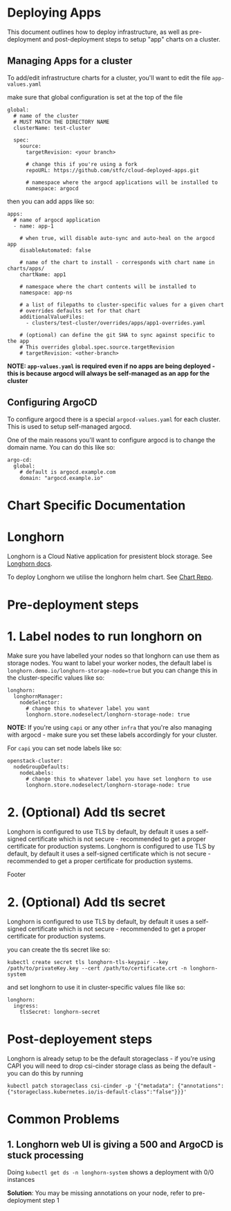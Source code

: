 # Deploying Apps

This document outlines how to deploy infrastructure, as well as pre-deployment and post-deployment steps to setup "app" charts on a cluster.

## Managing Apps for a cluster

To add/edit infrastructure charts for a cluster, you'll want to edit the file `app-values.yaml` 

make sure that global configuration is set at the top of the file

```
global:
  # name of the cluster 
  # MUST MATCH THE DIRECTORY NAME
  clusterName: test-cluster

  spec:
    source:
      targetRevision: <your branch>

      # change this if you're using a fork
      repoURL: https://github.com/stfc/cloud-deployed-apps.git 

      # namespace where the argocd applications will be installed to 
      namespace: argocd

```

then you can add apps like so:

```
apps:
  # name of argocd application
  - name: app-1

    # when true, will disable auto-sync and auto-heal on the argocd app
    disableAutomated: false

    # name of the chart to install - corresponds with chart name in charts/apps/
    chartName: app1

    # namespace where the chart contents will be installed to
    namespace: app-ns

    # a list of filepaths to cluster-specific values for a given chart
    # overrides defaults set for that chart
    additionalValueFiles: 
      - clusters/test-cluster/overrides/apps/app1-overrides.yaml

    # (optional) can define the git SHA to sync against specific to the app
    # This overrides global.spec.source.targetRevision
    # targetRevision: <other-branch>
```

**NOTE: `app-values.yaml` is required even if no apps are being deployed - this is because argocd will always be self-managed as an app for the cluster**

## Configuring ArgoCD

To configure argocd there is a special `argocd-values.yaml` for each cluster. 
This is used to setup self-managed argocd. 

One of the main reasons you'll want to configure argocd is to change the domain name. You can do this like so:

```
argo-cd:
  global: 
    # default is argocd.example.com
    domain: "argocd.example.io" 
```

# Chart Specific Documentation

# Longhorn

Longhorn is a Cloud Native application for presistent block storage.  See [Longhorn docs](https://longhorn.io/docs/latest/).

To deploy Longhorn we utilise the longhorn helm chart. See [Chart Repo](https://github.com/longhorn/longhorn/tree/master/chart).

# Pre-deployment steps

# 1. Label nodes to run longhorn on

Make sure you have labelled your nodes so that longhorn can use them as storage nodes. You want to label your worker nodes, the default label is `longhorn.demo.io/longhorn-storage-node=true` but you can change this in the cluster-specific values like so:	

```	
longhorn:	
  longhornManager:	
    nodeSelector: 	
      # change this to whatever label you want	
      longhorn.store.nodeselect/longhorn-storage-node: true	
```	

**NOTE:** If you're using `capi` or any other `infra` that you're also managing with argocd - make sure you set these labels accordingly for your cluster. 	

For `capi` you can set node labels like so:	

```	
openstack-cluster:	
  nodeGroupDefaults:	
    nodeLabels:	
      # change this to whatever label you have set longhorn to use	
      longhorn.store.nodeselect/longhorn-storage-node: true
```	

# 2. (Optional) Add tls secret 	


Longhorn is configured to use TLS by default, by default it uses a self-signed certificate which is not secure - recommended to get a proper certificate for production systems.	Longhorn is configured to use TLS by default, by default it uses a self-signed certificate which is not secure - recommended to get a proper certificate for production systems.


Footer


# 2. (Optional) Add tls secret 

Longhorn is configured to use TLS by default, by default it uses a self-signed certificate which is not secure - recommended to get a proper certificate for production systems.

you can create the tls secret like so:

```
kubectl create secret tls longhorn-tls-keypair --key /path/to/privateKey.key --cert /path/to/certificate.crt -n longhorn-system
```

and set longhorn to use it in cluster-specific values file like so:
```
longhorn:
  ingress:
    tlsSecret: longhorn-secret
```


# Post-deployement steps

Longhorn is already setup to be the default storageclass - if you're using CAPI you will need to drop csi-cinder storage class as being the default - you can do this by running

```
kubectl patch storageclass csi-cinder -p '{"metadata": {"annotations":{"storageclass.kubernetes.io/is-default-class":"false"}}}'
```

# Common Problems 

## 1. Longhorn web UI is giving a 500 and ArgoCD is stuck processing

Doing `kubectl get ds -n longhorn-system` shows a deployment with 0/0 instances

**Solution**:  You may be missing annotations on your node, refer to pre-deployment step 1
